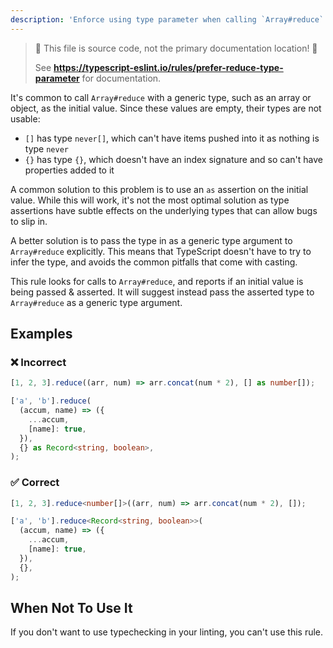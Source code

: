 ```yaml
---
description: 'Enforce using type parameter when calling `Array#reduce` instead of casting.'
---
```


> 🛑 This file is source code, not the primary documentation location! 🛑
>
> See **<https://typescript-eslint.io/rules/prefer-reduce-type-parameter>** for documentation.

It's common to call `Array#reduce` with a generic type, such as an array or object, as the initial value.
Since these values are empty, their types are not usable:

- `[]` has type `never[]`, which can't have items pushed into it as nothing is type `never`
- `{}` has type `{}`, which doesn't have an index signature and so can't have properties added to it

A common solution to this problem is to use an `as` assertion on the initial value.
While this will work, it's not the most optimal solution as type assertions have subtle effects on the underlying types that can allow bugs to slip in.

A better solution is to pass the type in as a generic type argument to `Array#reduce` explicitly.
This means that TypeScript doesn't have to try to infer the type, and avoids the common pitfalls that come with casting.

This rule looks for calls to `Array#reduce`, and reports if an initial value is being passed & asserted.
It will suggest instead pass the asserted type to `Array#reduce` as a generic type argument.

## Examples

<!--tabs-->

### ❌ Incorrect

```ts
[1, 2, 3].reduce((arr, num) => arr.concat(num * 2), [] as number[]);

['a', 'b'].reduce(
  (accum, name) => ({
    ...accum,
    [name]: true,
  }),
  {} as Record<string, boolean>,
);
```

### ✅ Correct

```ts
[1, 2, 3].reduce<number[]>((arr, num) => arr.concat(num * 2), []);

['a', 'b'].reduce<Record<string, boolean>>(
  (accum, name) => ({
    ...accum,
    [name]: true,
  }),
  {},
);
```

## When Not To Use It

If you don't want to use typechecking in your linting, you can't use this rule.
